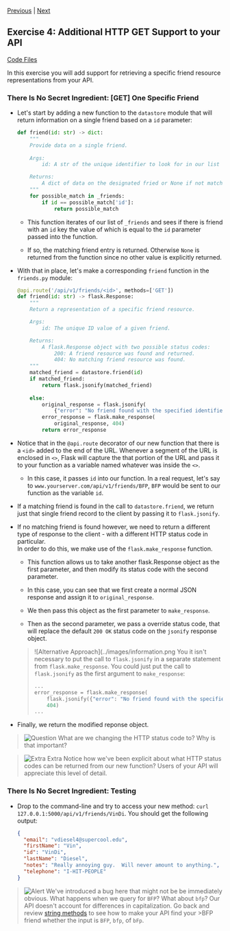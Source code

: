 [Previous](exercise-04.md) |  [Next](exercise-06.md)
## Exercise 4: Additional HTTP GET Support to your API
[Code Files](../../training/level-4-creating-web-services/bfp-reference/exercise_04)

In this exercise you will add support for retrieving a specific friend 
resource representations from your API.

### There Is No Secret Ingredient: [GET] One Specific Friend
- Let's start by adding a new function to the `datastore` module
that will return information on a single friend based on a `id` parameter:

    ```python
    def friend(id: str) -> dict:
        """
        Provide data on a single friend.
        
        Args:
            id: A str of the unique identifier to look for in our list of friends. 
    
        Returns:
            A dict of data on the designated fried or None if not match is found.
        """
        for possible_match in _friends:
            if id == possible_match['id']:
                return possible_match
    ```
    
    - This function iterates of our list of `_friends` and sees if there
    is friend with an `id` key the value of which is equal to the `id` 
    parameter passed into the function.
    
    - If so, the matching friend entry is returned.  Otherwise `None` is 
    returned from the function since no other value is explicitly returned.

- With that in place, let's make a corresponding `friend` function in the 
`friends.py` module:

    ```python
    @api.route('/api/v1/friends/<id>', methods=['GET'])
    def friend(id: str) -> flask.Response:
        """
        Return a representation of a specific friend resource.
    
        Args:
            id: The unique ID value of a given friend.
    
        Returns:
            A flask.Response object with two possible status codes:
                200: A friend resource was found and returned.
                404: No matching friend resource was found.
        """
        matched_friend = datastore.friend(id)
        if matched_friend:
            return flask.jsonify(matched_friend)
        
        else:
            original_response = flask.jsonify(
                {"error": "No friend found with the specified identifier."})       
            error_response = flask.make_response(
                original_response, 404)     
            return error_response
    ```

- Notice that in the `@api.route` decorator of our new function that there 
is a `<id>` added to the end of the URL.  Whenever a segment of the URL is
enclosed in `<>`, Flask will capture the that portion of the URL and 
pass it to your function as a variable named whatever was inside the `<>`. 
    - In this case, it passes `id` into our function. In a real request,
    let's say to `www.yourserver.com/api/v1/friends/BFP`, `BFP` would be
    sent to our function as the variable `id`.
    
- If a matching friend is found in the call to `datastore.friend`, we return 
just that single friend record to the client by passing it to `flask.jsonify`.

- If no matching friend is found however, we need to return a different type 
of response to the client - with a different HTTP status code in particular.  
In order to do this, we make use of the `flask.make_response` function.

    - This function allows us to take another flask.Response object as the 
    first parameter, and then modify its status code with the second parameter.
    
    - In this case, you can see that we first create a normal JSON 
     response and assign it to `original_response`. 
       
    - We then pass this object as the first parameter to `make_response`. 
    
    - Then as the second parameter, we pass a override status code, that will
    replace the default `200 OK` status code on the `jsonify` response object.
    
    > ![Alternative Approach](../images/information.png You it isn't necessary
    > to put the call to `flask.jsonify` in a separate statement from 
    > `flask.make_response`.  You could just put the call to `flask.jsonify`
    >  as the first argument to `make_response`:
    >
    >    ```python
    >    ...
    >    error_response = flask.make_response(
    >        flask.jsonify({"error": "No friend found with the specified identifier."}),
    >        404)
    >    ...
    >    ```

- Finally, we return the modified reponse object.

> ![Question](../images/question.png) What are we changing the HTTP status code
> to?  Why is that important?

> ![Extra Extra](../images/reminder.png) Notice how we've been explicit about
> what HTTP status codes can be returned from our new function? Users of 
> your API will appreciate this level of detail.

### There Is No Secret Ingredient: Testing
- Drop to the command-line and try to access your new method: 
`curl 127.0.0.1:5000/api/v1/friends/VinDi`.  You should get the following
output:
    
    ```JSON
    {
      "email": "vdiesel4@supercool.edu",
      "firstName": "Vin",
      "id": "VinDi",
      "lastName": "Diesel",
      "notes": "Really annoying guy.  Will never amount to anything.",
      "telephone": "I-HIT-PEOPLE"
    }
    ```

> ![Alert](../images/alert.png) We've introduced a bug here that might not be
> be immediately obvious.  What happens when we query for `BFP`?  What about
> `bfp`?  Our API doesn't account for differences in capitalization.  Go
> back and review [string methods](https://docs.python.org/3/library/stdtypes.html#string-methods) 
> to see how to make your API find your >BFP friend whether the input is 
> `BFP`, `bfp`, of `bFp`.